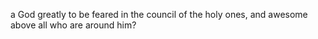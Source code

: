 a God greatly to be feared in the council of the holy ones, and awesome above all who are around him?
